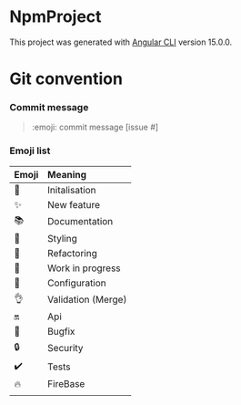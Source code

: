 # NpmProject

This project was generated with [Angular CLI](https://github.com/angular/angular-cli) version 15.0.0.


# Git convention

### Commit message

> :emoji: commit message [issue #]

### Emoji list

| Emoji              | Meaning            |
| :----------------- | :----------------- |
| :tada:             | Initalisation      |
| :sparkles:         | New feature        |
| :books:            | Documentation      |
| :art:              | Styling            |
| :hammer:           | Refactoring        |
| :construction:     | Work in progress   |
| :wrench:           | Configuration      |
| :ok_hand:          | Validation (Merge) |
| :on:               | Api                |
| :bug:              | Bugfix             |
| :lock:             | Security           |
| :heavy_check_mark: | Tests              |
| :fire:             | FireBase           |
|                    |                    |
